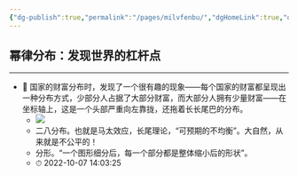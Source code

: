 ```yaml
---
{"dg-publish":true,"permalink":"/pages/milvfenbu/","dgHomeLink":true,"dgPassFrontmatter":false}
---
```



## 幂律分布：发现世界的杠杆点

---

- 📌 国家的财富分布时，发现了一个很有趣的现象——每个国家的财富都呈现出一种分布方式，少部分人占据了大部分财富，而大部分人拥有少量财富——在坐标轴上，这是一个头部严重向左靠拢，还拖着长长尾巴的分布。  
    - ![](https://vegoo.oss-cn-shenzhen.aliyuncs.com/img/202210072354715.png)
    - 二八分布。也就是马太效应，长尾理论，“可预期的不均衡”。大自然，从来就是不公平的！
    - 分形。“一个图形细分后，每一个部分都是整体缩小后的形状”。
    - ⏱ 2022-10-07 14:03:25
